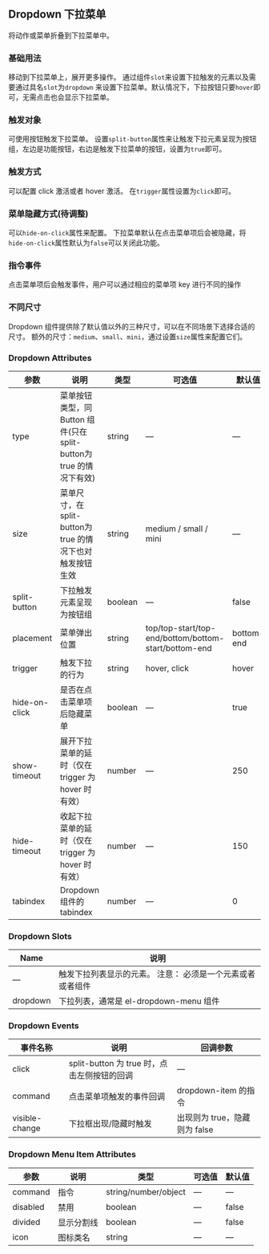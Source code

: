 ## Dropdown 下拉菜单
将动作或菜单折叠到下拉菜单中。

### 基础用法
移动到下拉菜单上，展开更多操作。
<el-dropdown-base>
通过组件`slot`来设置下拉触发的元素以及需要通过具名`slot`为`dropdown` 来设置下拉菜单。默认情况下，下拉按钮只要`hover`即可，无需点击也会显示下拉菜单。
</el-dropdown-base>

### 触发对象
可使用按钮触发下拉菜单。
<el-dropdown-trigger>
设置`split-button`属性来让触发下拉元素呈现为按钮组，左边是功能按钮，右边是触发下拉菜单的按钮，设置为`true`即可。
</el-dropdown-trigger>

### 触发方式
可以配置 click 激活或者 hover 激活。
<el-dropdown-reference>
在`trigger`属性设置为`click`即可。
</el-dropdown-reference>

### 菜单隐藏方式(待调整)
可以`hide-on-click`属性来配置。
<el-dropdown-hide>
下拉菜单默认在点击菜单项后会被隐藏，将`hide-on-click`属性默认为`false`可以关闭此功能。
</el-dropdown-hide>

### 指令事件
点击菜单项后会触发事件，用户可以通过相应的菜单项 key 进行不同的操作
<el-dropdown-command></el-dropdown-command>

### 不同尺寸
Dropdown 组件提供除了默认值以外的三种尺寸，可以在不同场景下选择合适的尺寸。
<el-dropdown-size>
额外的尺寸：`medium`、`small`、`mini`，通过设置`size`属性来配置它们。
</el-dropdown-size>

### Dropdown Attributes
|参数|说明|类型|可选值|默认值|
|--|--|--|--|--|
|type|菜单按钮类型，同 Button 组件(只在split-button为 true 的情况下有效)|string|—|—|
|size|菜单尺寸，在split-button为 true 的情况下也对触发按钮生效|string|medium / small / mini|—|
|split-button|下拉触发元素呈现为按钮组|boolean|—|false|
|placement|菜单弹出位置|string|top/top-start/top-end/bottom/bottom-start/bottom-end|bottom-end|
|trigger|触发下拉的行为|string|hover, click|hover|
|hide-on-click|是否在点击菜单项后隐藏菜单|boolean|—|true|
|show-timeout|展开下拉菜单的延时（仅在 trigger 为 hover 时有效）|number|—|250|
|hide-timeout|收起下拉菜单的延时（仅在 trigger 为 hover 时有效）|number|—|150|
|tabindex|Dropdown 组件的 tabindex|number|—|0|

### Dropdown Slots
|Name|说明|
|--|--|
|—|触发下拉列表显示的元素。 注意： 必须是一个元素或者或者组件|
|dropdown|下拉列表，通常是 el-dropdown-menu 组件|

### Dropdown Events
|事件名称|说明|回调参数|
|--|--|--|
|click|split-button 为 true 时，点击左侧按钮的回调|—|
|command|点击菜单项触发的事件回调|dropdown-item 的指令|
|visible-change|下拉框出现/隐藏时触发|出现则为 true，隐藏则为 false|

### Dropdown Menu Item Attributes
|参数|说明|类型|可选值|默认值|
|--|--|--|--|--|
|command|指令|string/number/object|—|—|
|disabled|禁用|boolean|—|false|
|divided|显示分割线|boolean|—|false|
|icon|图标类名|string|—|—|